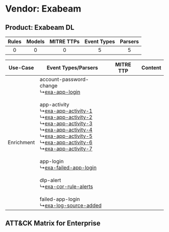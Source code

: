Vendor: Exabeam
===============
Product: Exabeam DL
-------------------
| Rules | Models | MITRE TTPs | Event Types | Parsers |
|:-----:|:------:|:----------:|:-----------:|:-------:|
|   0   |   0    |     0      |      5      |    5    |

|  Use-Case  | Event Types/Parsers    | MITRE TTP | Content    |
|:----------:| ---- | --------- | ---- |
| Enrichment |  account-password-change<br> ↳[exa-app-login](Ps/pC_exaapplogin.md)<br><br> app-activity<br> ↳[exa-app-activity-1](Ps/pC_exaappactivity1.md)<br> ↳[exa-app-activity-2](Ps/pC_exaappactivity2.md)<br> ↳[exa-app-activity-3](Ps/pC_exaappactivity3.md)<br> ↳[exa-app-activity-4](Ps/pC_exaappactivity4.md)<br> ↳[exa-app-activity-5](Ps/pC_exaappactivity5.md)<br> ↳[exa-app-activity-6](Ps/pC_exaappactivity6.md)<br> ↳[exa-app-activity-7](Ps/pC_exaappactivity7.md)<br><br> app-login<br> ↳[exa-failed-app-login](Ps/pC_exafailedapplogin.md)<br><br> dlp-alert<br> ↳[exa-cor-rule-alerts](Ps/pC_exacorrulealerts.md)<br><br> failed-app-login<br> ↳[exa-log-source-added](Ps/pC_exalogsourceadded.md)<br> |    | [](RM/r_m_exabeam_exabeam_dl_Enrichment.md) |

ATT&CK Matrix for Enterprise
----------------------------
